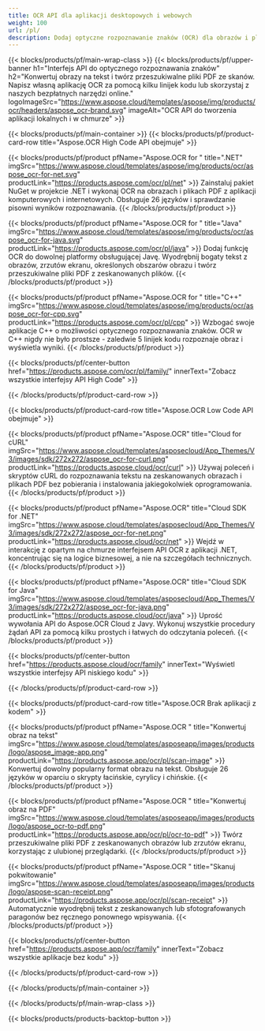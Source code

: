 ```yaml
---
title: OCR API dla aplikacji desktopowych i webowych
weight: 100
url: /pl/
description: Dodaj optyczne rozpoznawanie znaków (OCR) dla obrazów i plików PDF do aplikacji .NET, Java i C++ w mniej niż 10 wierszach kodu.
---
```


{{< blocks/products/pf/main-wrap-class >}}
{{< blocks/products/pf/upper-banner h1="Interfejs API do optycznego rozpoznawania znaków" h2="Konwertuj obrazy na tekst i twórz przeszukiwalne pliki PDF ze skanów. Napisz własną aplikację OCR za pomocą kilku linijek kodu lub skorzystaj z naszych bezpłatnych narzędzi online." logoImageSrc="https://www.aspose.cloud/templates/aspose/img/products/ocr/headers/aspose_ocr-brand.svg" imageAlt="OCR API do tworzenia aplikacji lokalnych i w chmurze" >}}

{{< blocks/products/pf/main-container >}}
{{< blocks/products/pf/product-card-row title="Aspose.OCR High Code API obejmuje" >}}

{{< blocks/products/pf/product pfName="Aspose.OCR for " title=".NET" imgSrc="https://www.aspose.cloud/templates/aspose/img/products/ocr/aspose_ocr-for-net.svg" productLink="https://products.aspose.com/ocr/pl/net" >}}
Zainstaluj pakiet NuGet w projekcie .NET i wykonaj OCR na obrazach i plikach PDF z aplikacji komputerowych i internetowych. Obsługuje 26 języków i sprawdzanie pisowni wyników rozpoznawania.
{{< /blocks/products/pf/product >}}

{{< blocks/products/pf/product pfName="Aspose.OCR for " title="Java" imgSrc="https://www.aspose.cloud/templates/aspose/img/products/ocr/aspose_ocr-for-java.svg" productLink="https://products.aspose.com/ocr/pl/java" >}}
Dodaj funkcję OCR do dowolnej platformy obsługującej Javę. Wyodrębnij bogaty tekst z obrazów, zrzutów ekranu, określonych obszarów obrazu i twórz przeszukiwalne pliki PDF z zeskanowanych plików.
{{< /blocks/products/pf/product >}}

{{< blocks/products/pf/product pfName="Aspose.OCR for " title="C++" imgSrc="https://www.aspose.cloud/templates/aspose/img/products/ocr/aspose_ocr-for-cpp.svg" productLink="https://products.aspose.com/ocr/pl/cpp" >}}
Wzbogać swoje aplikacje C++ o możliwości optycznego rozpoznawania znaków. OCR w C++ nigdy nie było prostsze - zaledwie 5 linijek kodu rozpoznaje obraz i wyświetla wyniki.
{{< /blocks/products/pf/product >}}

{{< blocks/products/pf/center-button href="https://products.aspose.com/ocr/pl/family/" innerText="Zobacz wszystkie interfejsy API High Code" >}}

{{< /blocks/products/pf/product-card-row >}}

{{< blocks/products/pf/product-card-row title="Aspose.OCR Low Code API obejmuje" >}}

{{< blocks/products/pf/product pfName="Aspose.OCR" title="Cloud for cURL" imgSrc="https://www.aspose.cloud/templates/asposecloud/App_Themes/V3/images/sdk/272x272/aspose_ocr-for-curl.png" productLink="https://products.aspose.cloud/ocr/curl" >}}
Używaj poleceń i skryptów cURL do rozpoznawania tekstu na zeskanowanych obrazach i plikach PDF bez pobierania i instalowania jakiegokolwiek oprogramowania.
{{< /blocks/products/pf/product >}}

{{< blocks/products/pf/product pfName="Aspose.OCR" title="Cloud SDK for .NET" imgSrc="https://www.aspose.cloud/templates/asposecloud/App_Themes/V3/images/sdk/272x272/aspose_ocr-for-net.png" productLink="https://products.aspose.cloud/ocr/net" >}}
Wejdź w interakcję z opartym na chmurze interfejsem API OCR z aplikacji .NET, koncentrując się na logice biznesowej, a nie na szczegółach technicznych.
{{< /blocks/products/pf/product >}}

{{< blocks/products/pf/product pfName="Aspose.OCR" title="Cloud SDK for Java" imgSrc="https://www.aspose.cloud/templates/asposecloud/App_Themes/V3/images/sdk/272x272/aspose_ocr-for-java.png" productLink="https://products.aspose.cloud/ocr/java" >}}
Uprość wywołania API do Aspose.OCR Cloud z Javy. Wykonuj wszystkie procedury żądań API za pomocą kilku prostych i łatwych do odczytania poleceń.
{{< /blocks/products/pf/product >}}

{{< blocks/products/pf/center-button href="https://products.aspose.cloud/ocr/family" innerText="Wyświetl wszystkie interfejsy API niskiego kodu" >}}

{{< /blocks/products/pf/product-card-row >}}

{{< blocks/products/pf/product-card-row title="Aspose.OCR Brak aplikacji z kodem" >}}

{{< blocks/products/pf/product pfName="Aspose.OCR " title="Konwertuj obraz na tekst" imgSrc="https://www.aspose.cloud/templates/asposeapp/images/products/logo/aspose_image-app.png" productLink="https://products.aspose.app/ocr/pl/scan-image" >}}
Konwertuj dowolny popularny format obrazu na tekst. Obsługuje 26 języków w oparciu o skrypty łacińskie, cyrylicy i chińskie.
{{< /blocks/products/pf/product >}}

{{< blocks/products/pf/product pfName="Aspose.OCR " title="Konwertuj obraz na PDF" imgSrc="https://www.aspose.cloud/templates/asposeapp/images/products/logo/aspose_ocr-to-pdf.png" productLink="https://products.aspose.app/ocr/pl/ocr-to-pdf" >}}
Twórz przeszukiwalne pliki PDF z zeskanowanych obrazów lub zrzutów ekranu, korzystając z ulubionej przeglądarki.
{{< /blocks/products/pf/product >}}

{{< blocks/products/pf/product pfName="Aspose.OCR " title="Skanuj pokwitowanie" imgSrc="https://www.aspose.cloud/templates/asposeapp/images/products/logo/aspose-scan-receipt.png" productLink="https://products.aspose.app/ocr/pl/scan-receipt" >}}
Automatycznie wyodrębnij tekst z zeskanowanych lub sfotografowanych paragonów bez ręcznego ponownego wpisywania.
{{< /blocks/products/pf/product >}}

{{< blocks/products/pf/center-button href="https://products.aspose.app/ocr/family" innerText="Zobacz wszystkie aplikacje bez kodu" >}}

{{< /blocks/products/pf/product-card-row >}}

{{< /blocks/products/pf/main-container >}}

{{< /blocks/products/pf/main-wrap-class >}}

{{< blocks/products/products-backtop-button >}}